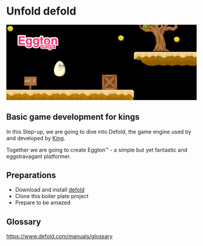 # Unfold defold

![Eggton - One egg is un oeuf](/promo/eggtonsaga.png)

## Basic game development for kings

In this Step-up, we are going to dive into Defold, the game engine used by and developed by [King](http://www.king.com).

Together we are going to create Eggton™️  - a simple but yet fantastic and eggstravagant platformer.

## Preparations
- Download and install [defold](http://www.defold.com)
- Clone this boiler plate project
- Prepare to be amazed

## Glossary
https://www.defold.com/manuals/glossary
